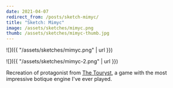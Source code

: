 ```yaml
---
date: 2021-04-07
redirect_from: /posts/sketch-mimyc/
title: "Sketch: Mimyc"
image: /assets/sketches/mimyc.png
thumb: /assets/sketches/mimyc-thumb.jpg
---
```


![]({{ "/assets/sketches/mimyc.png" | url }})

![]({{ "/assets/sketches/mimyc-2.png" | url }})

Recreation of protagonist from [The Touryst](http://thetouryst.shinen.com/), a game with the most impressive botique engine I've ever played.
